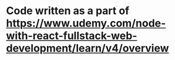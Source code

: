 # Code written as a part of https://www.udemy.com/node-with-react-fullstack-web-development/learn/v4/overview
